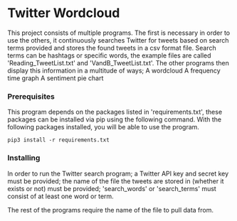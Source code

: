 # Twitter Wordcloud

This project consists of multiple programs. The first is necessary in order to use the others, it continuously searches Twitter for tweets based on search terms provided and stores the found tweets in a csv format file. Search terms can be hashtags or specific words, the example files are called 'Reading_TweetList.txt' and 'VandB_TweetList.txt'. The other programs then display this information in a multitude of ways;
A wordcloud
A frequency time graph
A sentiment pie chart

### Prerequisites

This program depends on the packages listed in 'requirements.txt', these packages can be installed via pip using the following command.
With the following packages installed, you will be able to use the program.
```
pip3 install -r requirements.txt
```
### Installing

In order to run the Twitter search program; a Twitter API key and secret key must be provided; the name of the file the tweets are stored in (whether it exists or not) must be provided; 'search_words' or 'search_terms' must consist of at least one word or term.

The rest of the programs require the name of the file to pull data from.
